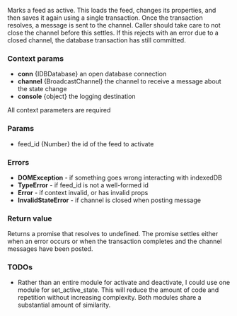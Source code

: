 Marks a feed as active. This loads the feed, changes its properties, and then saves it again using a single transaction. Once the transaction resolves, a message is sent to the channel. Caller should take care to not close the channel before this settles. If this rejects with an error due to a closed channel, the database transaction has still committed.

### Context params
* **conn** {IDBDatabase} an open database connection
* **channel** {BroadcastChannel} the channel to receive a message about the state change
* **console** {object} the logging destination

All context parameters are required

### Params
* feed_id {Number} the id of the feed to activate

### Errors
* **DOMException** - if something goes wrong interacting with indexedDB
* **TypeError** - if feed_id is not a well-formed id
* **Error** - if context invalid, or has invalid props
* **InvalidStateError** - if channel is closed when posting message

### Return value
Returns a promise that resolves to undefined. The promise settles either when an error occurs or when the transaction completes and the channel messages have been posted.

### TODOs
* Rather than an entire module for activate and deactivate, I could use one module for set_active_state. This will reduce the amount of code and repetition without increasing complexity. Both modules share a substantial amount of similarity.
